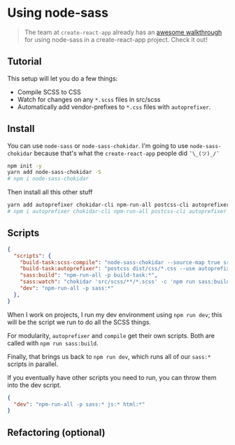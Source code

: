 # Using node-sass

> The team at `create-react-app` already has an [awesome walkthrough](https://github.com/facebookincubator/create-react-app/blob/master/packages/react-scripts/template/README.md#adding-a-css-preprocessor-sass-less-etc) for using node-sass in a create-react-app project. Check it out!

## Tutorial

This setup will let you do a few things:

- Compile SCSS to CSS
- Watch for changes on any `*.scss` files in src/scss
- Automatically add vendor-prefixes to `*.css` files with `autoprefixer`. 

## Install

You can use `node-sass` or `node-sass-chokidar`. I'm going to use `node-sass-chokidar` because that's what the `create-react-app` people did `¯\_(ツ)_/¯`

```sh
npm init -y
yarn add node-sass-chokidar -S
# npm i node-sass-chokidar
```

Then install all this other stuff

```sh
yarn add autoprefixer chokidar-cli npm-run-all postcss-cli autoprefixer -S
# npm i autoprefixer chokidar-cli npm-run-all postcss-cli autoprefixer -S
```

## Scripts

```json
{
  "scripts": {
    "build-task:scss-compile": "node-sass-chokidar --source-map true src/scss/ -o dist/css",
    "build-task:autoprefixer": "postcss dist/css/*.css --use autoprefixer -d dist/css",
    "sass:build": "npm-run-all -p build-task:*",
    "sass:watch": "chokidar 'src/scss/**/*.scss' -c 'npm run sass:build'",
    "dev": "npm-run-all -p sass:*"
  },
}
```

When I work on projects, I run my dev environment using `npm run dev`; this will be the script we run to do all the SCSS things. 

For modularity, `autoprefixer` and `compile` get their own scripts. Both are called with `npm run sass:build`.

<!--TODO: Explain build-task:scss-compile-->

<!--TODO: Explain build-task:autoprefixer-->

<!--TODO: Explain sass:build w npm-run-all -p-->

<!--TODO: Explain sass:watch w chokidar -c-->

Finally, that brings us back to `npm run dev`, which runs all of our `sass:*` scripts in parallel. 

If you eventually have other scripts you need to run, you can throw them into the dev script.

```json
{
  "dev": "npm-run-all -p sass:* js:* html:*"
}
```

## Refactoring (optional)

<!--TODO: CLI to node.js files-->
